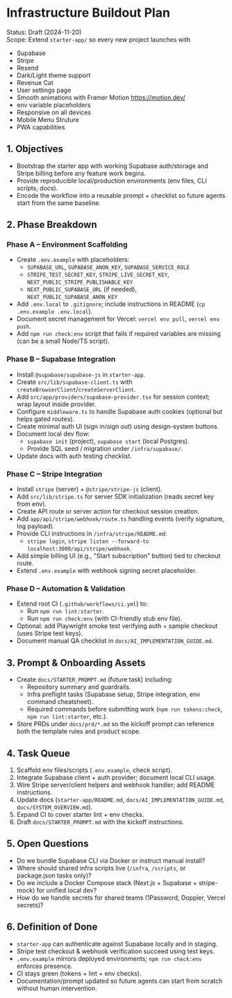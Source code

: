 # Infrastructure Buildout Plan

Status: Draft (2024-11-20)  
Scope: Extend `starter-app/` so every new project launches with 

- Supabase
- Stripe
- Resend
- Dark/Light theme support
- Revenue Cat
- User settings page
- Smooth animations with Framer Motion https://motion.dev/
- env variable placeholders
- Responsive on all devices
- Mobile Menu Struture
- PWA capabilities

## 1. Objectives
- Bootstrap the starter app with working Supabase auth/storage and Stripe billing before any feature work begins.
- Provide reproducible local/production environments (env files, CLI scripts, docs).
- Encode the workflow into a reusable prompt + checklist so future agents start from the same baseline.

## 2. Phase Breakdown

### Phase A – Environment Scaffolding
- Create `.env.example` with placeholders:
  - `SUPABASE_URL`, `SUPABASE_ANON_KEY`, `SUPABASE_SERVICE_ROLE`
  - `STRIPE_TEST_SECRET_KEY`, `STRIPE_LIVE_SECRET_KEY`, `NEXT_PUBLIC_STRIPE_PUBLISHABLE_KEY`
  - `NEXT_PUBLIC_SUPABASE_URL` (if needed), `NEXT_PUBLIC_SUPABASE_ANON_KEY`
- Add `.env.local` to `.gitignore`; include instructions in README (`cp .env.example .env.local`).
- Document secret management for Vercel: `vercel env pull`, `vercel env push`.
- Add `npm run check:env` script that fails if required variables are missing (can be a small Node/TS script).

### Phase B – Supabase Integration
- Install `@supabase/supabase-js` in `starter-app`.
- Create `src/lib/supabase-client.ts` with `createBrowserClient`/`createServerClient`.
- Add `src/app/providers/supabase-provider.tsx` for session context; wrap layout inside provider.
- Configure `middleware.ts` to handle Supabase auth cookies (optional but helps gated routes).
- Create minimal auth UI (sign in/sign out) using design-system buttons.
- Document local dev flow:
  - `supabase init` (project), `supabase start` (local Postgres).
  - Provide SQL seed / migration under `/infra/supabase/`.
- Update docs with auth testing checklist.

### Phase C – Stripe Integration
- Install `stripe` (server) + `@stripe/stripe-js` (client).
- Add `src/lib/stripe.ts` for server SDK initialization (reads secret key from env).
- Create API route or server action for checkout session creation.
- Add `app/api/stripe/webhook/route.ts` handling events (verify signature, log payload).
- Provide CLI instructions in `/infra/stripe/README.md`:
  - `stripe login`, `stripe listen --forward-to localhost:3000/api/stripe/webhook`.
- Add simple billing UI (e.g., "Start subscription" button) tied to checkout route.
- Extend `.env.example` with webhook signing secret placeholder.

### Phase D – Automation & Validation
- Extend root CI (`.github/workflows/ci.yml`) to:
  - Run `npm run lint:starter`.
  - Run `npm run check:env` (with CI-friendly stub env file).
- Optional: add Playwright smoke test verifying auth + sample checkout (uses Stripe test keys).
- Document manual QA checklist in `docs/AI_IMPLEMENTATION_GUIDE.md`.

## 3. Prompt & Onboarding Assets
- Create `docs/STARTER_PROMPT.md` (future task) including:
  - Repository summary and guardrails.
  - Infra preflight tasks (Supabase setup, Stripe integration, env command cheatsheet).
  - Required commands before submitting work (`npm run tokens:check`, `npm run lint:starter`, etc.).
- Store PRDs under `docs/prd/*.md` so the kickoff prompt can reference both the template rules and product scope.

## 4. Task Queue
1. Scaffold env files/scripts (`.env.example`, check script).
2. Integrate Supabase client + auth provider; document local CLI usage.
3. Wire Stripe server/client helpers and webhook handler; add README instructions.
4. Update docs (`starter-app/README.md`, `docs/AI_IMPLEMENTATION_GUIDE.md`, `docs/SYSTEM_OVERVIEW.md`).
5. Expand CI to cover starter lint + env checks.
6. Draft `docs/STARTER_PROMPT.md` with the kickoff instructions.

## 5. Open Questions
- Do we bundle Supabase CLI via Docker or instruct manual install?
- Where should shared infra scripts live (`/infra`, `/scripts`, or package.json tasks only)?
- Do we include a Docker Compose stack (Next.js + Supabase + stripe-mock) for unified local dev?
- How do we handle secrets for shared teams (1Password, Doppler, Vercel secrets)?

## 6. Definition of Done
- `starter-app` can authenticate against Supabase locally and in staging.
- Stripe test checkout & webhook verification succeed using test keys.
- `.env.example` mirrors deployed environments; `npm run check:env` enforces presence.
- CI stays green (tokens + lint + env checks).
- Documentation/prompt updated so future agents can start from scratch without human intervention.

